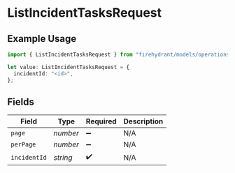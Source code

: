# ListIncidentTasksRequest

## Example Usage

```typescript
import { ListIncidentTasksRequest } from "firehydrant/models/operations";

let value: ListIncidentTasksRequest = {
  incidentId: "<id>",
};
```

## Fields

| Field              | Type               | Required           | Description        |
| ------------------ | ------------------ | ------------------ | ------------------ |
| `page`             | *number*           | :heavy_minus_sign: | N/A                |
| `perPage`          | *number*           | :heavy_minus_sign: | N/A                |
| `incidentId`       | *string*           | :heavy_check_mark: | N/A                |